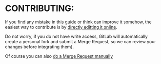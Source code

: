 # CONTRIBUTING:

If you find any mistake in this guide or think can improve it somehow, 
the easiest way to contribute is by [directly editting it online](https://docs.gitlab.com/ee/user/project/repository/web_editor.html).

Do not worry, if you do not have write access, GitLab will automatically create 
a personal fork and submit a Merge Request, so we can review your changes before 
integrating them).

Of course you can also [do a Merge Request manually](https://docs.gitlab.com/ee/gitlab-basics/add-merge-request.html)